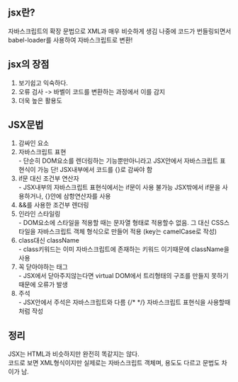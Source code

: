 <h2>jsx란?</h2>
자바스크립트의 확장 문법으로 XML과 매우 비슷하게 생김
나중에 코드가 번들링되면서 babel-loader를 사용하여 자바스크립트로 변환!

<h2>jsx의 장점</h2>
  <ol>
    <li>보기쉽고 익숙하다.</li>
    <li>오류 검사 -> 바벨이 코드를 변환하는 과정에서 이를 감지</li>
    <li>더욱 높은 활용도 </li>
  </ol>
 

<h2>JSX문법</h2>
  <ol>
    <li>감싸인 요소</li>
    <li>자바스크립트 표현<Br/> - 단순히 DOM요소를 렌더링하는 기능뿐만아니라고 JSX안에서 자바스크립트 표현식이 가능
    단! JSX내부에서 코드를 {}로 감싸야 함</li>
    <li>if문 대신 조건부 연산자 <br/>- JSX내부의 자바스크립트 표현식에서는 if문이 사용 불가능 JSX밖에서 if문을 사용하거나, {}안에 삼항연산자를 사용</li>
    <li>&&를 사용한 조건부 렌더링</li>
    <li>
      인라인 스타일링<br/>- DOM요소에 스타일을 적용할 때는 문자열 형태로 적용할수 없음. 그 대신 CSS스타일을 자바스크립트 객체 형식으로 만들어 적용       (key는 camelCase로 작성)
    </li>
    <li>class대신 className<br/>- class키워드는 이미 자바스크립트에 존재하는 키워드 이기때문에 className을 사용</li>
    <li>꼭 닫아야하는 태그<br/>- JSX에서 닫아주지않는다면 virtual DOM에서 트리형태의 구조를 만들지 못하기때문에 오류가 발생</li>
    <li>주석<br/>- JSX안에서 주석은 자바스크립트와 다름 {/* */} 자바스크립트 표현식을 사용할때 처럼 작성</li>
  </ol>

<h2>정리</h2>
JSX는 HTML과 비슷하지만 완전히 똑같지는 않다.<br/>
코드로 보면 XML형식이지만 실제로는 자바스크립트 객체며, 용도도 다르고 문법도 차이가 남.